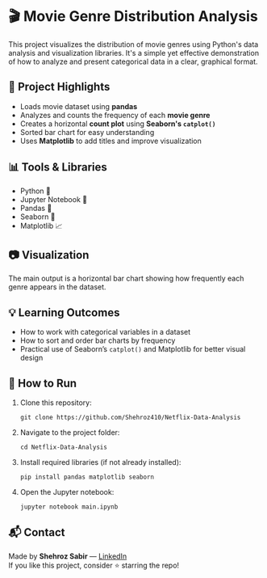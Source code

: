 # 🎬 Movie Genre Distribution Analysis

This project visualizes the distribution of movie genres using Python's data analysis and visualization libraries. It's a simple yet effective demonstration of how to analyze and present categorical data in a clear, graphical format.

## 📌 Project Highlights

- Loads movie dataset using **pandas**
- Analyzes and counts the frequency of each **movie genre**
- Creates a horizontal **count plot** using **Seaborn's `catplot()`**
- Sorted bar chart for easy understanding
- Uses **Matplotlib** to add titles and improve visualization

## 📊 Tools & Libraries

- Python 🐍
- Jupyter Notebook 📓
- Pandas 🐼
- Seaborn 🎨
- Matplotlib 📈

## 📷 Visualization

The main output is a horizontal bar chart showing how frequently each genre appears in the dataset.

## 💡 Learning Outcomes

- How to work with categorical variables in a dataset
- How to sort and order bar charts by frequency
- Practical use of Seaborn’s `catplot()` and Matplotlib for better visual design

## 🚀 How to Run

1. Clone this repository:
   ```
   git clone https://github.com/Shehroz410/Netflix-Data-Analysis
   ```
2. Navigate to the project folder:
   ```
   cd Netflix-Data-Analysis
   ```
3. Install required libraries (if not already installed):
   ```
   pip install pandas matplotlib seaborn
   ```
4. Open the Jupyter notebook:
   ```
   jupyter notebook main.ipynb
   ```

## 📬 Contact

Made by **Shehroz Sabir** — [LinkedIn](https://www.linkedin.com/in/shehrozsabir/)  
If you like this project, consider ⭐ starring the repo!
